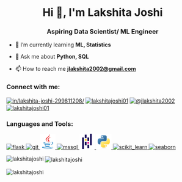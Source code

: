 <h1 align="center">Hi 👋, I'm Lakshita Joshi</h1>
<h3 align="center">Aspiring Data Scientist/ ML Engineer</h3>

- 🌱 I’m currently learning **ML, Statistics**

- 💬 Ask me about **Python, SQL**

- 📫 How to reach me **jlakshita2002@gmail.com**

<h3 align="left">Connect with me:</h3>
<p align="left">
<a href="https://linkedin.com/in/in/lakshita-joshi-299811208/" target="blank"><img align="center" src="https://raw.githubusercontent.com/rahuldkjain/github-profile-readme-generator/master/src/images/icons/Social/linked-in-alt.svg" alt="in/lakshita-joshi-299811208/" height="30" width="40" /></a>
<a href="https://kaggle.com/lakshitajoshi01" target="blank"><img align="center" src="https://raw.githubusercontent.com/rahuldkjain/github-profile-readme-generator/master/src/images/icons/Social/kaggle.svg" alt="lakshitajoshi01" height="30" width="40" /></a>
<a href="https://medium.com/@jlakshita2002" target="blank"><img align="center" src="https://raw.githubusercontent.com/rahuldkjain/github-profile-readme-generator/master/src/images/icons/Social/medium.svg" alt="@jlakshita2002" height="30" width="40" /></a>
<a href="https://www.leetcode.com/lakshitajoshi01" target="blank"><img align="center" src="https://raw.githubusercontent.com/rahuldkjain/github-profile-readme-generator/master/src/images/icons/Social/leet-code.svg" alt="lakshitajoshi01" height="30" width="40" /></a>
</p>

<h3 align="left">Languages and Tools:</h3>
<p align="left"> <a href="https://flask.palletsprojects.com/" target="_blank" rel="noreferrer"> <img src="https://www.vectorlogo.zone/logos/pocoo_flask/pocoo_flask-icon.svg" alt="flask" width="40" height="40"/> </a> <a href="https://git-scm.com/" target="_blank" rel="noreferrer"> <img src="https://www.vectorlogo.zone/logos/git-scm/git-scm-icon.svg" alt="git" width="40" height="40"/> </a> <a href="https://www.java.com" target="_blank" rel="noreferrer"> <img src="https://raw.githubusercontent.com/devicons/devicon/master/icons/java/java-original.svg" alt="java" width="40" height="40"/> </a> <a href="https://www.microsoft.com/en-us/sql-server" target="_blank" rel="noreferrer"> <img src="https://www.svgrepo.com/show/303229/microsoft-sql-server-logo.svg" alt="mssql" width="40" height="40"/> </a> <a href="https://pandas.pydata.org/" target="_blank" rel="noreferrer"> <img src="https://raw.githubusercontent.com/devicons/devicon/2ae2a900d2f041da66e950e4d48052658d850630/icons/pandas/pandas-original.svg" alt="pandas" width="40" height="40"/> </a> <a href="https://www.python.org" target="_blank" rel="noreferrer"> <img src="https://raw.githubusercontent.com/devicons/devicon/master/icons/python/python-original.svg" alt="python" width="40" height="40"/> </a> <a href="https://scikit-learn.org/" target="_blank" rel="noreferrer"> <img src="https://upload.wikimedia.org/wikipedia/commons/0/05/Scikit_learn_logo_small.svg" alt="scikit_learn" width="40" height="40"/> </a> <a href="https://seaborn.pydata.org/" target="_blank" rel="noreferrer"> <img src="https://seaborn.pydata.org/_images/logo-mark-lightbg.svg" alt="seaborn" width="40" height="40"/> </a> </p>

<p><img align="left" src="https://github-readme-stats.vercel.app/api/top-langs?username=lakshitajoshi&show_icons=true&locale=en&layout=compact" alt="lakshitajoshi" /></p>

<p>&nbsp;<img align="center" src="https://github-readme-stats.vercel.app/api?username=lakshitajoshi&show_icons=true&locale=en" alt="lakshitajoshi" /></p>

<p><img align="center" src="https://github-readme-streak-stats.herokuapp.com/?user=lakshitajoshi&" alt="lakshitajoshi" /></p>
